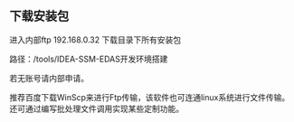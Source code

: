 ## **下载安装包**

进入内部ftp 192.168.0.32 下载目录下所有安装包

路径：/tools/IDEA-SSM-EDAS开发环境搭建

若无账号请内部申请。

推荐百度下载WinScp来进行Ftp传输，该软件也可连通linux系统进行文件传输。还可通过编写批处理文件调用实现某些定制功能。